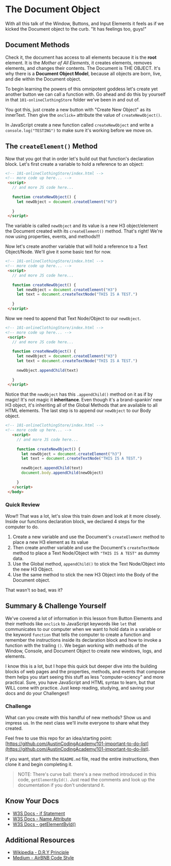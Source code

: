 # The Document Object

With all this talk of the Window, Buttons, and Input Elements it feels as if we kicked the Document object to the curb. "It has feelings too, guys!"

## Document Methods

Check it, the document has access to all elements because it is the **root** element. It is the *Mother of All Elements*, it creates elements, removes elements, and changes their contents. The Document is THE OBJECT. It's why there is a **Document Object Model**, because all objects are born, live, and die within the Document object.

To begin learning the powers of this omnipotent goddess let's create yet another button we can call a function with. Go ahead and do this by yourself in that `101-onlineClothingStore` folder we've been in and out of.

You got this, just create a new button with "Create New Object" as its innerText. Then give the `onclick=` attribute the value of `createNewObject()`.

In JavaScript create a new function called `createNewObject` and write a `console.log("TESTING")` to make sure it's working before we move on.

<!-- NEXT PAGE -->

## The `createElement()` Method

Now that you got that in order let's build out that function's declaration block. Let's first create a variable to hold a reference to an object:

```html
<!-- 101-onlineClothingStore/index.html -->
<!-- more code up here... -->
 <script>
   // and more JS code here...
 
   function createNewObject() {
     let newObject = document.createElement("H3")
 
   }
 </script>
```

The variable is called `newObject` and its value is a new H3 object/element the Document created with its `createElement()` method. That's right! We're now using properties, events, and methods!!!

Now let's create another variable that will hold a reference to a Text Object/Node. We'll give it some basic text for now.

```html
<!-- 101-onlineClothingStore/index.html -->
<!-- more code up here... -->
 <script>
   // and more JS code here...
 
   function createNewObject() {
     let newObject = document.createElement("H3")
     let text = document.createTextNode("THIS IS A TEST.")
 
   }
 </script>
```

Now we need to append that Text Node/Object to our `newObject`.

```html
<!-- 101-onlineClothingStore/index.html -->
<!-- more code up here... -->
 <script>
   // and more JS code here...
 
   function createNewObject() {
     let newObject = document.createElement("H3")
     let text = document.createTextNode("THIS IS A TEST.")
 
     newObject.appendChild(text)
 
   }
 </script>
```

Notice that the `newObject` has this `.appendChild()` method on it as if by magic! It's not magic it **inheritance**. Even though it's a brand-spankin’ new H3 object, it's inheriting all of the Global Methods that are available to all HTML elements. The last step is to append our `newObject` to our Body object.

```html
<!-- 101-onlineClothingStore/index.html -->
<!-- more code up here... -->
   <script>
     // and more JS code here...
 
     function createNewObject() {
       let newObject = document.createElement("h3")
       let text = document.createTextNode("THIS IS A TEST.")
 
       newObject.appendChild(text)
       document.body.appendChild(newObject)
 
     }
   </script>
 </body>
```

### Quick Review

Wow!! That was a lot, let's slow this train down and look at it more closely. Inside our functions declaration block, we declared 4 steps for the computer to do.

1. Create a new variable and use the Document's `createElement` method to place a new H3 element as its value
2. Then create another variable and use the Document's `createTextNode` method to place a Text Node/Object with `"THIS IS A TEST"` as dummy data.
3. Use the Global method, `appendChild()` to stick the Text Node/Object into the new H3 Object.
4. Use the same method to stick the new H3 Object into the Body of the Document object.

That wasn't so bad, was it?

<!--  ! REMOVED at Michael Scoggin's request. This must have been an addition from the other version I was writing in 2021

## Use the Data in the Variable

Instead of using that dummy data, `"THIS IS A TEST"` let's instead use the data our user would put in. Replace that **argument** with `usersInput`. Now that line of code will read: `let text = document.createTextNode(usersInput)`. Test it out. How's it working?

Annoying that you have to manually delete your input? This is why we use Input Elements and Button Elements inside Form Elements. But we'll have to get to that in a later lesson.

For now, you have a challenge! -->

<!-- ! END OF VIDEO 101.1.3.7 - Document Methods + Creating New Elements -->

<!-- TODO @CLAYTON section on ids and getElementById -->

## Summary & Challenge Yourself

We've covered a lot of information in this lesson from Button Elements and their methods like `onclick` to JavaScript keywords like `let` that communicates to our computer when we want to hold data in a variable or the keyword `function` that tells the computer to create a function and remember the instructions inside its declaration block and how to invoke a function with the trailing `()`. We began working with methods of the Window, Console, and Document Object to create new windows, logs, and elements.

I know this is a lot, but I hope this quick but deeper dive into the building blocks of web pages and the properties, methods, and events that compose them helps you start seeing this stuff as less "computer-sciency" and more practical. Sure, you have JavaScript and HTML syntax to learn, but that WILL come with practice. Just keep reading, studying, and saving your docs and do your Challenges!!

### Challenge

What can you create with this handful of new methods? Show us and impress us. In the next class we'll invite everyone to share what they created.

Feel free to use this repo for an idea/starting point: [https://github.com/AustinCodingAcademy/101-important-to-do-list](https://github.com/AustinCodingAcademy/101-important-to-do-list).

If you want, start with the `README.md` file, read the entire instructions, then clone it and begin completing it.

 > NOTE: There's curve ball: there's a new method introduced in this code, `getElementById()`. Just read the comments and look up the documentation if you don't understand it.

## Know Your Docs

* [W3S Docs - if Statement](https://www.w3schools.com/js/js_if_else.asp)
* [W3S Docs - Name Attribute](https://www.w3schools.com/tags/att_name.asp)
* [W3S Docs - getElementById()](https://www.w3schools.com/jsref/met_document_getelementbyid.asp)

## Additional Resources

* [Wikipedia - D.R.Y Principle](https://en.wikipedia.org/wiki/Don%27t_repeat_yourself)
* [Medium - AirBNB Code Style](https://medium.com/dailyjs/dot-notation-vs-bracket-notation-eedea5fa8572)
